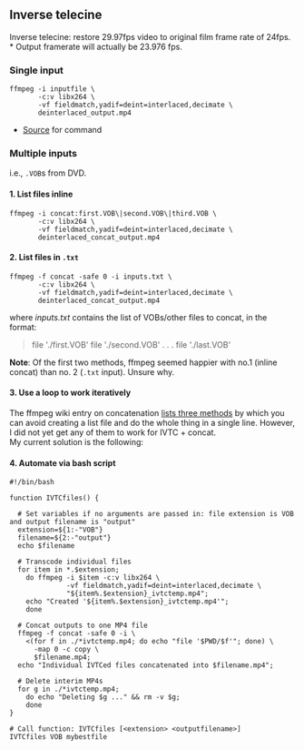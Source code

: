 ## Inverse telecine

Inverse telecine: restore 29.97fps video to original film frame rate of 24fps. * Output framerate will actually be 23.976 fps.

### Single input

```
ffmpeg -i inputfile \
       -c:v libx264 \
       -vf fieldmatch,yadif=deint=interlaced,decimate \
       deinterlaced_output.mp4
```
* [Source](https://forum.doom9.org/showthread.php?t=172289) for command

<!-- TEST:
ffmpeg -i VTS_01_1.VOB -c:v libx264 -preset veryfast -vf fieldmatch,yadif=deint=interlaced,decimate deinterlaced_output.mp4 -->

### Multiple inputs

i.e., `.VOB`s from DVD.

#### 1. List files inline

```
ffmpeg -i concat:first.VOB\|second.VOB\|third.VOB \
       -c:v libx264 \
       -vf fieldmatch,yadif=deint=interlaced,decimate \
       deinterlaced_concat_output.mp4
```

<!-- TEST:
ffmpeg -i concat:VTS_01_1.VOB\|VTS_01_2.VOB -c:v libx264 -preset veryfast -vf fieldmatch,yadif=deint=interlaced,decimate deinterlaced_concat.mp4 -->
<!-- ffmpeg -i concat:VTS_01_0.VOB\|VTS_01_1.VOB -c:v libx264 -preset veryfast -vf fieldmatch,yadif=deint=interlaced,decimate deinterlaced_concat_just2.mp4 -->

#### 2. List files in `.txt`

```
ffmpeg -f concat -safe 0 -i inputs.txt \
       -c:v libx264 \
       -vf fieldmatch,yadif=deint=interlaced,decimate \
       deinterlaced_concat_output.mp4
```

where _inputs.txt_ contains the list of VOBs/other files to concat, in the format:

<blockquote>file './first.VOB'  
file './second.VOB'  
. . .  
file './last.VOB'</blockquote>

<!-- TEST:
ffmpeg -f concat -safe 0 -i inputs.txt -c:v libx264 -preset veryfast -vf fieldmatch,yadif=deint=interlaced,decimate deinterlaced_concat_list.mp4 -->

**Note**: Of the first two methods, ffmpeg seemed happier with no.1 (inline concat) than no. 2 (`.txt` input). Unsure why.

#### 3. Use a loop to work iteratively

The ffmpeg wiki entry on concatenation [lists three methods](https://trac.ffmpeg.org/wiki/Concatenate#demuxer) by which you can avoid creating a list file and do the whole thing in a single line. However, I did not yet get any of them to work for IVTC + concat.  
My current solution is the following:

#### 4. Automate via bash script

```
#!/bin/bash

function IVTCfiles() {

  # Set variables if no arguments are passed in: file extension is VOB and output filename is "output"
  extension=${1:-"VOB"}
  filename=${2:-"output"}
  echo $filename

  # Transcode individual files
  for item in *.$extension;
    do ffmpeg -i $item -c:v libx264 \
              -vf fieldmatch,yadif=deint=interlaced,decimate \
              "${item%.$extension}_ivtctemp.mp4";
    echo "Created '${item%.$extension}_ivtctemp.mp4'";
    done

  # Concat outputs to one MP4 file
  ffmpeg -f concat -safe 0 -i \
    <(for f in ./*ivtctemp.mp4; do echo "file '$PWD/$f'"; done) \
      -map 0 -c copy \
      $filename.mp4;
  echo "Individual IVTCed files concatenated into $filename.mp4";

  # Delete interim MP4s
  for g in ./*ivtctemp.mp4;
    do echo "Deleting $g ..." && rm -v $g;
    done
}

# Call function: IVTCfiles [<extension> <outputfilename>]
IVTCfiles VOB mybestfile
```
